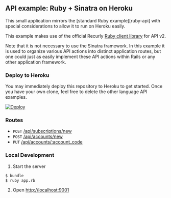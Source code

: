 ## API example: Ruby + Sinatra on Heroku

This small application mirrors the [standard Ruby example][ruby-api] with special considerations
to allow it to run on Heroku easily.

This example makes use of the official Recurly [Ruby client library][client]
for API v2.

Note that it is not necessary to use the Sinatra framework. In this example it is
used to organize various API actions into distinct application routes, but one
could just as easily implement these API actions within Rails or any other
application framework.

### Deploy to Heroku

You may immediately deploy this repository to Heroku to get started. Once you have your own clone,
feel free to delete the other language API examples.

[![Deploy](https://www.herokucdn.com/deploy/button.png)](https://heroku.com/deploy)

### Routes

- `POST` [/api/subscriptions/new](app.rb#L10-35)
- `POST` [/api/accounts/new](app.rb#L38-46)
- `PUT` [/api/accounts/:account_code](app.rb#L49-58)

### Local Development

1. Start the server

  ```bash
  $ bundle
  $ ruby app.rb
  ```
2. Open [http://localhost:9001](http://localhost:9001)

[sinatra]: http://sinatrarb.com/
[client]: http://github.com/recurly/recurly-client-ruby
